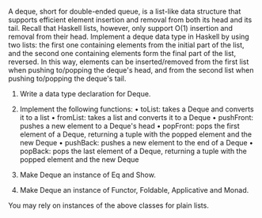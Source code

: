 A deque, short for double-ended queue, is a list-like data structure that supports efficient element insertion and removal from both its head and its tail. 
Recall that Haskell lists, however, only support O(1) insertion and removal from their head. 
Implement a deque data type in Haskell by using two lists: the first one containing elements from the initial part of the list, 
and the second one containing elements form the final part of the list, reversed. 
In this way, elements can be inserted/removed from the first list when pushing to/popping the deque's head, 
and from the second list when pushing to/popping the deque's tail. 

1) Write a data type declaration for Deque. 

2) Implement the following functions: 
• toList: takes a Deque and converts it to a list 
• fromList: takes a list and converts it to a Deque
• pushFront: pushes a new element to a Deque's head 
• popFront: pops the first element of a Deque, returning a tuple with the popped element and the new Deque 
• pushBack: pushes a new element to the end of a Deque 
• popBack: pops the last element of a Deque, returning a tuple with the popped element and the new Deque 

3) Make Deque an instance of Eq and Show. 

4) Make Deque an instance of Functor, Foldable, Applicative and Monad. 

You may rely on instances of the above classes for plain lists.